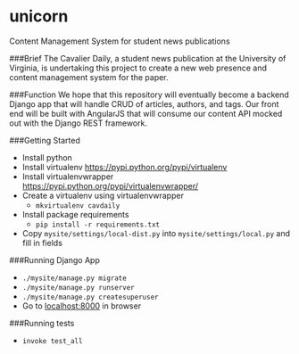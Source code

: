 # unicorn
Content Management System for student news publications

###Brief 
The Cavalier Daily, a student news publication at the University of Virginia, is undertaking this project to create a
new web presence and content management system for the paper. 

###Function
We hope that this repository will eventually become a backend Django app that will handle CRUD of articles, authors, and tags. 
Our front end will be built with AngularJS that will consume our content API mocked out with the Django REST framework.

###Getting Started

- Install python
- Install virtualenv https://pypi.python.org/pypi/virtualenv
- Install virtualenvwrapper https://pypi.python.org/pypi/virtualenvwrapper/
- Create a virtualenv using virtualenvwrapper
    - `mkvirtualenv cavdaily`
- Install package requirements
    - `pip install -r requirements.txt`
- Copy `mysite/settings/local-dist.py` into `mysite/settings/local.py` and fill in fields

###Running Django App

- `./mysite/manage.py migrate`
- `./mysite/manage.py runserver`
- `./mysite/manage.py createsuperuser`
- Go to <a href="http://localhost:8000" target="_blank">localhost:8000</a> in browser

###Running tests
- `invoke test_all`
